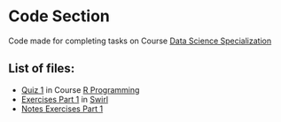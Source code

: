 
# Code Section 

Code made for completing tasks on Course [Data Science Specialization](https://www.coursera.org/specializations/jhu-data-science)

## List of files:

 - [Quiz 1](https://github.com/dtrianab/datasciencecoursera/blob/master/Code/L2_quiz1.R) in Course [R Programming](https://www.coursera.org/learn/r-programming)
 - [Exercises Part 1](https://github.com/dtrianab/datasciencecoursera/blob/master/Code/L2_swirl_Part_1.R) in [Swirl](http://swirlstats.com/)
 - [Notes Exercises Part 1](https://github.com/dtrianab/datasciencecoursera/blob/master/Code/Notes_Exercises_Part1_Swirl.md)